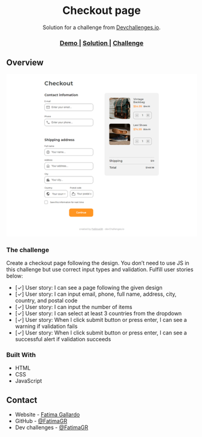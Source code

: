 <!-- Please update value in the {}  -->

<h1 align="center">Checkout page</h1>

<div align="center">
   Solution for a challenge from  <a href="http://devchallenges.io" target="_blank">Devchallenges.io</a>.
</div>

<div align="center">
  <h3>
    <a href="https://{your-demo-link.your-domain}">
      Demo
    </a>
    <span> | </span>
    <a href="https://github.com/FatimaGR/Checkout-page-solution">
      Solution
    </a>
    <span> | </span>
    <a href="https://devchallenges.io/challenges/0J1NxxGhOUYVqihwegfO">
      Challenge
    </a>
  </h3>
</div>


<!-- OVERVIEW -->

## Overview

![screenshot](./images/checkout-solution.png)

### The challenge

Create a checkout page following the design. You don’t need to use JS in this challenge but use correct input types and validation. Fulfill user stories below:

- [✓] User story: I can see a page following the given design
- [✓] User story: I can input email, phone, full name, address, city, country, and postal code
- [✓] User story: I can input the number of items
- [✓] User story: I can select at least 3 countries from the dropdown
- [✓] User story: When I click submit button or press enter, I can see a warning if validation fails
- [✓] User story: When I click submit button or press enter, I can see a successful alert if validation succeeds
### Built With

- HTML
- CSS
- JavaScript

<!-- THE CHALLENGE -->
## Contact

- Website - [Fatima Gallardo](https://porfolio-website-gules.vercel.app)
- GitHub - [@FatimaGR](https://github.com/FatimaGR)
- Dev challenges - [@FatimaGR](https://devchallenges.io/portfolio/FatimaGR)
